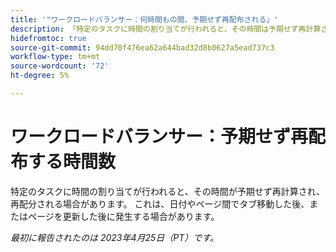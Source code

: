 ```yaml
---
title: '"ワークロードバランサー：何時間もの間、予期せず再配布される」'
description: 「特定のタスクに時間の割り当てが行われると、その時間は予期せず再計算され、再配布される可能性があります。 これは、日付やページ間でタブ移動した後、またはページを更新した後に発生する場合があります。
hidefromtoc: true
source-git-commit: 94dd70f476ea62a644bad32d8b0627a5ead737c3
workflow-type: tm+mt
source-wordcount: '72'
ht-degree: 5%

---
```



# ワークロードバランサー：予期せず再配布する時間数

特定のタスクに時間の割り当てが行われると、その時間が予期せず再計算され、再配分される場合があります。 これは、日付やページ間でタブ移動した後、またはページを更新した後に発生する場合があります。

_最初に報告されたのは 2023年4月25日（PT）です。_

